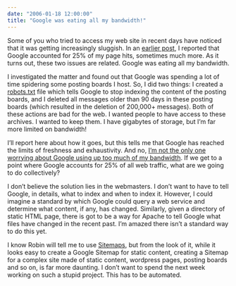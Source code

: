 ```yaml
---
date: "2006-01-18 12:00:00"
title: "Google was eating all my bandwidth!"
---
```




Some of you who tried to access my web site in recent days have noticed that it was getting increasingly sluggish. In an [earlier post](/lemire/blog/2006/01/13/googlebot-accounts-for-one-fourth-of-my-page-hits/), I reported that Google accounted for 25% of my page hits, sometimes much more. As it turns out, these two issues are related. Google was eating all my bandwidth.

I investigated the matter and found out that Google was spending a lot of time spidering some posting boards I host. So, I did two things: I created a [robots.txt](https://lemire.me/robots.txt) file which tells Google to stop indexing the content of the posting boards, and I deleted all messages older than 90 days in these posting boards (which resulted in the deletion of 200,000+ messages). Both of these actions are bad for the web. I wanted people to have access to these archives. I wanted to keep them. I have gigabytes of storage, but I&rsquo;m far more limited on bandwidth! 

I&rsquo;ll report here about how it goes, but this tells me that Google has reached the limits of freshness and exhaustivity. And no, [I&rsquo;m not the only one worrying about Google using up too much of my bandwidth](http://www.thesitewizard.com/archive/robotstxt.shtml). If we get to a point where Google accounts for 25% of all web traffic, what are we going to do collectively?

I don&rsquo;t believe the solution lies in the webmasters. I don&rsquo;t want to have to tell Google, in details, what to index and when to index it. However, I could imagine a standard by which Google could query a web service and determine what content, if any, has changed. Similarly, given a directory of static HTML page, there is got to be a way for Apache to tell Google what files have changed in the recent past. I&rsquo;m amazed there isn&rsquo;t a standard way to do this yet.

I know Robin will tell me to use [Sitemaps](https://accounts.google.com/ServiceLogin?service=sitemaps&amp;passive=1209600&amp;continue=https%3A%2F%2Fwww.google.com%2Fwebmasters%2Ftools%2F&amp;followup=https%3A%2F%2Fwww.google.com%2Fwebmasters%2Ftools%2F), but from the look of it, while it looks easy to create a Google Sitemap for static content, creating a Sitemap for a complex site made of static content, wordpress pages, posting boards and so on, is far more daunting. I don&rsquo;t want to spend the next week working on such a stupid project. This has to be automated.

